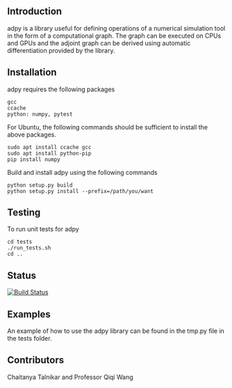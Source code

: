 ## Introduction

adpy is a library useful for defining operations of a numerical simulation tool in the form of a computational graph. The graph can be executed on CPUs and GPUs and the adjoint graph can be derived using automatic differentiation provided by the library.

## Installation

adpy requires the following packages
```
gcc
ccache
python: numpy, pytest
```

For Ubuntu, the following commands should be sufficient to install the above
packages.
```
sudo apt install ccache gcc
sudo apt install python-pip
pip install numpy
```

Build and install adpy using the following commands 
```
python setup.py build
python setup.py install --prefix=/path/you/want
```


## Testing
To run unit tests for adpy
```
cd tests
./run_tests.sh
cd ..
```

## Status
[![Build Status](https://api.travis-ci.org/chaitan3/adpy.png)](https://travis-ci.org/chaitan3/adpy)

## Examples
An example of how to use the adpy library can be found in the tmp.py
file in the tests folder.

## Contributors

Chaitanya Talnikar and Professor Qiqi Wang
